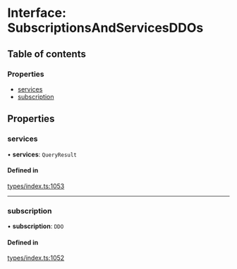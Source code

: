 # Interface: SubscriptionsAndServicesDDOs

## Table of contents

### Properties

- [services](SubscriptionsAndServicesDDOs.md#services)
- [subscription](SubscriptionsAndServicesDDOs.md#subscription)

## Properties

### services

• **services**: `QueryResult`

#### Defined in

[types/index.ts:1053](https://github.com/nevermined-io/react-components/blob/8c90aef/catalog/src/types/index.ts#L1053)

___

### subscription

• **subscription**: `DDO`

#### Defined in

[types/index.ts:1052](https://github.com/nevermined-io/react-components/blob/8c90aef/catalog/src/types/index.ts#L1052)
